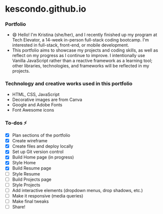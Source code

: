 # kescondo.github.io
### Portfolio
- 😄 Hello! I'm Kristina (she/her), and I recently finished up my program at Tech Elevator, a 14-week in-person full-stack coding bootcamp. I'm interested in full-stack, front-end, or mobile development.
- This portfolio aims to showcase my projects and coding skills, as well as reflect on my progress as I continue to improve. I intentionally use Vanilla JavaScript rather than a reactive framework as a learning tool; other libraries, technologies, and frameworks will be reflected in my projects.

### Technology and creative works used in this portfolio
- HTML, CSS, JavaScript
- Decorative images are from Canva
- Google and Adobe Fonts
- Font Awesome icons

### To-dos ⚡
- [x] Plan sections of the portfolio
- [x] Create wireframe
- [x] Create files and deploy locally
- [x] Set up Git version control
- [x] Build Home page (in progress)
- [x] Style Home
- [x] Build Resume page
- [ ] Style Resume
- [ ] Build Projects page
- [ ] Style Projects
- [ ] Add interactive elements (dropdown menus, drop shadows, etc.)
- [ ] Make it responsive (media queries)
- [ ] Make final tweaks
- [ ] Share!

